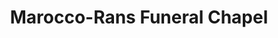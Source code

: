 ---
title: "Marocco-Rans Funeral Chapel"
url: /logansport/marocco-rans-funeral-chapel/
shop: funeral directors
---